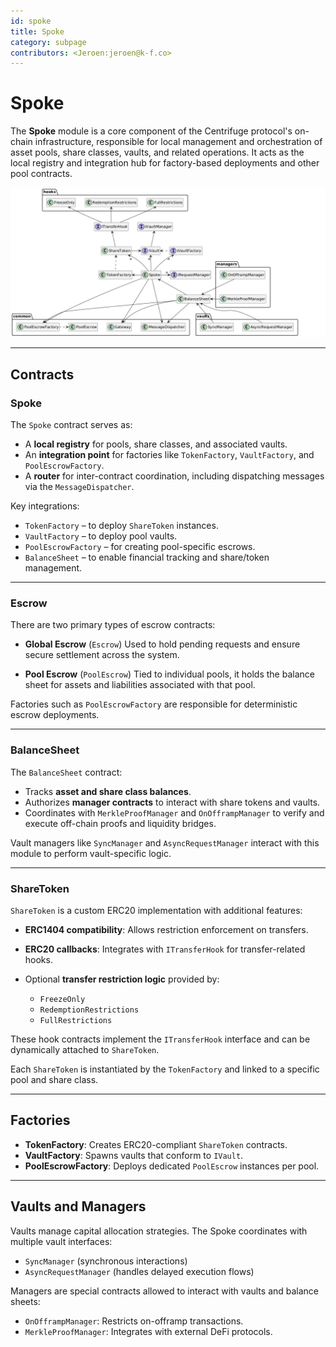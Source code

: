 ```yaml
---
id: spoke
title: Spoke
category: subpage
contributors: <Jeroen:jeroen@k-f.co>
---
```


# Spoke

The **Spoke** module is a core component of the Centrifuge protocol's on-chain infrastructure, responsible for local management and orchestration of asset pools, share classes, vaults, and related operations. It acts as the local registry and integration hub for factory-based deployments and other pool contracts.

![](./images/spoke.png)

---

## Contracts

### Spoke

The `Spoke` contract serves as:

* A **local registry** for pools, share classes, and associated vaults.
* An **integration point** for factories like `TokenFactory`, `VaultFactory`, and `PoolEscrowFactory`.
* A **router** for inter-contract coordination, including dispatching messages via the `MessageDispatcher`.

Key integrations:

* `TokenFactory` – to deploy `ShareToken` instances.
* `VaultFactory` – to deploy pool vaults.
* `PoolEscrowFactory` – for creating pool-specific escrows.
* `BalanceSheet` – to enable financial tracking and share/token management.

---

### Escrow

There are two primary types of escrow contracts:

* **Global Escrow** (`Escrow`)
  Used to hold pending requests and ensure secure settlement across the system.

* **Pool Escrow** (`PoolEscrow`)
  Tied to individual pools, it holds the balance sheet for assets and liabilities associated with that pool.

Factories such as `PoolEscrowFactory` are responsible for deterministic escrow deployments.

---

### BalanceSheet

The `BalanceSheet` contract:

* Tracks **asset and share class balances**.
* Authorizes **manager contracts** to interact with share tokens and vaults.
* Coordinates with `MerkleProofManager` and `OnOfframpManager` to verify and execute off-chain proofs and liquidity bridges.

Vault managers like `SyncManager` and `AsyncRequestManager` interact with this module to perform vault-specific logic.

---

### ShareToken

`ShareToken` is a custom ERC20 implementation with additional features:

* **ERC1404 compatibility**: Allows restriction enforcement on transfers.
* **ERC20 callbacks**: Integrates with `ITransferHook` for transfer-related hooks.
* Optional **transfer restriction logic** provided by:

  * `FreezeOnly`
  * `RedemptionRestrictions`
  * `FullRestrictions`

These hook contracts implement the `ITransferHook` interface and can be dynamically attached to `ShareToken`.

Each `ShareToken` is instantiated by the `TokenFactory` and linked to a specific pool and share class.

---

## Factories

* **TokenFactory**: Creates ERC20-compliant `ShareToken` contracts.
* **VaultFactory**: Spawns vaults that conform to `IVault`.
* **PoolEscrowFactory**: Deploys dedicated `PoolEscrow` instances per pool.

---

## Vaults and Managers

Vaults manage capital allocation strategies. The Spoke coordinates with multiple vault interfaces:

* `SyncManager` (synchronous interactions)
* `AsyncRequestManager` (handles delayed execution flows)

Managers are special contracts allowed to interact with vaults and balance sheets:

* `OnOfframpManager`: Restricts on-offramp transactions.
* `MerkleProofManager`: Integrates with external DeFi protocols.
